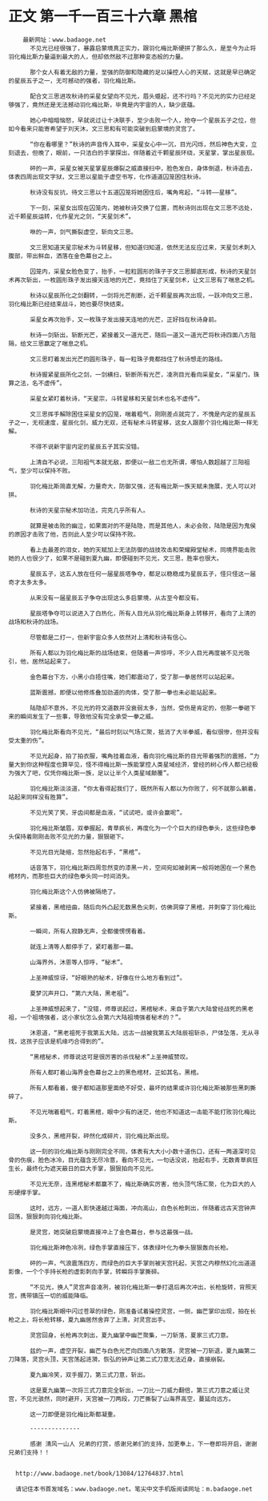 # 正文 第一千一百三十六章 黑棺
        最新网址：www.badaoge.net
          不见光已经很强了，暴露启蒙境真正实力，跟羽化梅比斯硬拼了那么久，是至今为止将羽化梅比斯力量逼到最大的人，但却依然敌不过那种变态般的力量。
      
          那个女人有着无敌的力量，至强的防御和隐藏的足以操控人心的天赋，这就是早已确定的星辰五子之一，无可撼动的强者，羽化梅比斯。
      
          配合文三思进攻秋诗的采星女望向不见光，眉头蹙起，还不行吗？不见光的实力已经足够强了，竟然还是无法撼动羽化梅比斯，毕竟是内宇宙的人，缺少底蕴。
      
          她心中暗暗恼怒，早就说过让十决联手，至少击败一个人，抢夺一个星辰五子之位，但如今看来只能寄希望于刘天沐，文三思和有可能突破到启蒙境的灵宫了。
      
          “你在看哪里？”秋诗的声音传入耳中，采星女心中一沉，目光闪烁，然后神色大变，立刻退去，但晚了，眼前，一只洁白的手掌探出，伴随着近千颗星辰环绕，天星掌，掌出星辰现。
      
          砰的一声，采星女被天星掌星辰爆裂之威直接扫中，脸色发白，身体倒退，秋诗追去，体表四周出现文字狱，文三思以星能于虚空书写，化作道道囚笼困住秋诗。
      
          秋诗没有反抗，待文三思以十五道囚笼将她困住后，嘴角弯起，“斗转——星移”。
      
          下一刻，采星女出现在囚笼内，她被秋诗交换了位置，而秋诗则出现在文三思不远处，近千颗星辰运转，化作星光之剑，“天星剑术”。
      
          咻的一声，剑气撕裂虚空，斩向文三思。
      
          文三思知道天星宗秘术为斗转星移，但知道归知道，依然无法反应过来，天星剑术刺入腹部，带出鲜血，洒落在金色幕台之上。
      
          囚笼内，采星女脸色变了，抬手，一粒粒圆形的珠子于文三思脚底形成，秋诗的天星剑术再次斩出，一枚圆形珠子发出接天连地的光芒，竟挡住了天星剑术，让文三思有了喘息之机。
      
          秋诗以星辰所化之剑翻转，一剑将光芒削断，近千颗星辰再次出现，一跃冲向文三思，羽化梅比斯已经结束战斗，她也要尽快结束。
      
          采星女再次抬手，又一枚珠子发出接天连地的光芒，正好挡在秋诗身前。
      
          秋诗一剑斩出，斩断光芒，紧接着又一道光芒，随后一道又一道光芒将秋诗四面八方阻隔，给文三思赢定了喘息之机。
      
          文三思盯着发出光芒的圆形珠子，每一粒珠子竟都挡住了秋诗想走的路线。
      
          秋诗握紧星辰所化之剑，一剑横扫，斩断所有光芒，凌冽目光看向采星女，“采星门，珠算之法，名不虚传”。
      
          采星女紧盯着秋诗，“天星宗，斗转星移和天星剑术也名不虚传”。
      
          文三思挥手解除困住采星女的囚笼，喘着粗气，刚刚差点就完了，不愧是内定的星辰五子之一，无视速度，星辰化剑，威力无双，还有秘术斗转星移，这女人跟那个羽化梅比斯一样无解。
      
          不得不说新宇宙内定的星辰五子其实没错。
      
          上清自不必说，三阳祖气本就无敌，即便以一敌二也无所谓，哪怕人数超越了三阳祖气，至少可以保持不败。
      
          羽化梅比斯简直无解，力量奇大，防御又强，还有梅比斯一族天赋未施展，无人可以对拼。
      
          秋诗的天星宗秘术加功法，完克几乎所有人。
      
          就算是被击败的幽泣，如果面对的不是陆隐，而是其他人，未必会败，陆隐是因为鬼侯的原因才击败了他，否则此人至少可以保持不败。
      
          看上去最差的泪女，她的天赋加上无法防御的战技攻击和荣耀殿堂秘术，同境界能击败她的人也很少了，如果不是碰到夏九幽，即便碰到不见光，文三思，胜率也很大。
      
          星辰五子，这五人放在任何一届星辰塔争夺，都足以稳稳成为星辰五子，怪只怪这一届奇才太多太多。
      
          从来没有一届星辰五子争夺出现这么多启蒙境，从古至今都没有。
      
          星辰塔争夺可以说进入了白热化，所有人目光从羽化梅比斯身上转移开，看向了上清的战场和秋诗的战场。
      
          尽管都是二打一，但新宇宙众多人依然对上清和秋诗有信心。
      
          所有人都以为羽化梅比斯的战场结束，但随着一声惊呼，不少人目光再度被不见光吸引，他，居然站起来了。
      
          金色幕台下方，小黑小白捂住嘴，她们都震动了，受了那一拳居然可以站起来。
      
          蓝斯震撼，即便以他修炼叠加劲道的肉体，受了那一拳也未必能站起来。
      
          陆隐却不意外，不见光的符文道数并没衰弱太多，当然，受伤是肯定的，但那一拳砸下来的瞬间发生了一些事，导致他没有完全承受一拳之威。
      
          羽化梅比斯看向不见光，“最后时刻以气场汇聚，抵消了大半拳威，看似很惨，但并没有受太重的伤”。
      
          不见光起身，拍了拍衣服，嘴角挂着血液，看向羽化梅比斯的目光带着强烈的震撼，“力量大到你这种程度也算罕见，怪不得梅比斯一族能掌控人类星域经济，曾经的树心传人都已经极为强大了吧，仅凭你梅比斯一族，足以让半个人类星域颠覆”。
      
          羽化梅比斯淡淡道，“你太看得起我们了，既然所有人都以为你败了，何不就那么躺着，站起来同样没有胜算”。
      
          不见光笑了笑，牙齿间都是血液，“试试吧，或许会赢呢”。
      
          羽化梅比斯皱眉，双拳握起，青草疯长，再度化为一个个巨大的绿色拳头，这些绿色拳头保持着刚刚击败不见光的力量，狠狠砸下。
      
          不见光目光陡缩，忽然抬起右手，“黑棺”。
      
          话音落下，羽化梅比斯四周忽然变的漆黑一片，空间宛如被剥离一般将她困在一个黑色棺材内，而那些巨大的绿色拳头同一时间消失。
      
          羽化梅比斯这个人仿佛被隔绝了。
      
          紧接着，黑棺扭曲，随后向外凸起无数黑色尖刺，仿佛洞穿了黑棺，并刺穿了羽化梅比斯。
      
          一瞬间，所有人寂静无声，全都傻愣愣看着。
      
          就连上清等人都停手了，紧盯着那一幕。
      
          山海界外，沐恩等人惊呼，“秘术”。
      
          上圣神威惊讶，“好眼熟的秘术，好像在什么地方看到过”。
      
          夏梦沉声开口，“第六大陆，黑老祖”。
      
          上圣神威想起来了，“没错，师尊说起过，黑棺秘术，来自于第六大陆曾经战死的黑老祖，一个祖境强者，这小家伙怎么会第六大陆祖境强者秘术的？”。
      
          沐恩道，“黑老祖死于我第五大陆，远古一战被我第五大陆辰祖斩杀，尸体坠落，无从寻找，这孩子应该是机缘巧合得到的”。
      
          “黑棺秘术，师尊说这可是很厉害的杀伐秘术”上圣神威赞叹。
      
          所有人都盯着山海界金色幕台之上的黑色棺材，正如其名，黑棺。
      
          所有人都看着，傻子都知道那里面绝不好受，最坏的结果或许羽化梅比斯被那些黑刺撕碎了。
      
          不见光喘着粗气，盯着黑棺，眼中少有的迷茫，他也不知道这一击能不能打败羽化梅比斯。
      
          没多久，黑棺开裂，砰然化成碎片，羽化梅比斯出现。
      
          这一刻的羽化梅比斯与刚刚完全不同，体表有大大小小数十道伤口，还有一两道深可见骨的伤痕，脸色冰冷，目光蕴含无尽冷意，看向不见光，一句话没说，抬起右手，无数青草疯狂生长，最终化为遮天蔽日的巨大手掌，狠狠拍向不见光。
      
          不见光无奈，连黑棺秘术都赢不了，梅比斯确实厉害，他头顶气场汇聚，化为巨大的人形硬撑手掌。
      
          这时，远方，一道人影快速越过海面，冲向高山，白色长枪刺出，伴随着远古天宫钟声回荡，狠狠刺向羽化梅比斯。
      
          是灵宫，她突破启蒙境直接冲上了金色幕台，参与这最强一战。
      
          羽化梅比斯神色冷冽，绿色手掌直接压下，体表绿叶化为拳头狠狠轰向长枪。
      
          砰的一声，气浪震荡四方，而绿色的巨大手掌则被天宫托起，天宫之内穆然幻化出道道影像，一个个手持长枪的虚影刺向手掌，转瞬将手掌撕碎。
      
          “不见光，换人”灵宫声音凌冽，被羽化梅比斯一拳打退后再次冲出，长枪旋转，背照天宫，携带镇压一切的威能降临。
      
          羽化梅比斯眼中闪过苍翠的绿色，刚准备试着操控灵宫，一侧，幽芒掌印出现，拍在长枪之上，将长枪转移，夏九幽居然舍弃了上清，对灵宫出手。
      
          灵宫回身，长枪再次刺出，夏九幽掌中幽芒聚集，一刀斩落，夏家三式刀意。
      
          兹的一声，虚空开裂，幽芒与白色光芒向四面八方散落，灵宫被一刀斩退，夏九幽第二刀降落，灵宫头顶，天宫荡起涟漪，恢弘的钟声让第二式刀意无法近身，直接崩裂。
      
          夏九幽冷笑，双手握刀，第三式刀意，斩出。
      
          这是夏九幽第一次将三式刀意完全斩出，一刀比一刀威力翻倍，第三式刀意之威让灵宫，不见光骇然，同时避开，天宫被一刀两段，刀芒撕裂了山海界高空，蔓延向远方。
      
          这一刀即便是羽化梅比斯都凝重。
      
          --------------
      
          感谢 清风一山人 兄弟的打赏，感谢兄弟们的支持，加更奉上，下一卷即将开启，谢谢兄弟们支持！！
      
      
      http://www.badaoge.net/book/13084/12764837.html
      
      请记住本书首发域名：www.badaoge.net。笔尖中文手机版阅读网址：m.badaoge.net